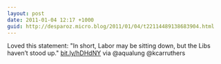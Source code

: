 ```yaml
---
layout: post
date: 2011-01-04 12:17 +1000
guid: http://desparoz.micro.blog/2011/01/04/t22114489138683904.html
---
```

Loved this statement: "In short, Labor may be sitting down, but the Libs haven’t stood up." [bit.ly/hDHdNY](http://bit.ly/hDHdNY) via @aqualung @kcarruthers
